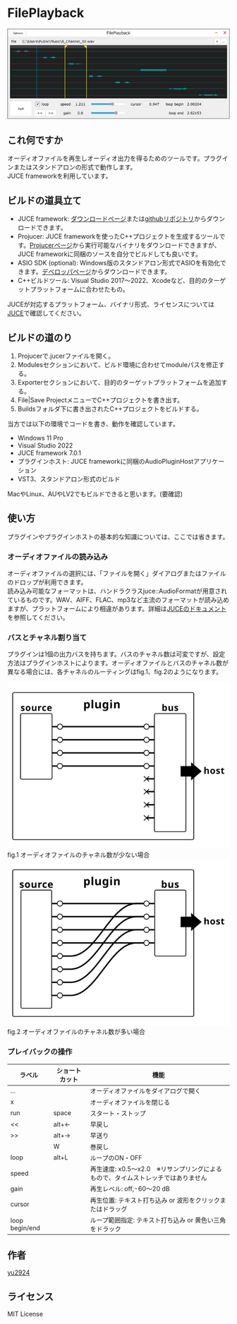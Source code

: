 # FilePlayback
 
 ![スクリーンショット](media/screenshot.png)

## これ何ですか

オーディオファイルを再生しオーディオ出力を得るためのツールです。プラグインまたはスタンドアロンの形式で動作します。  
JUCE frameworkを利用しています。

## ビルドの道具立て

* JUCE framework: [ダウンロードページ](https://juce.com/get-juce/download)または[githubリポジトリ](https://github.com/juce-framework/JUCE)からダウンロードできます。
* Projucer: JUCE frameworkを使ったC++プロジェクトを生成するツールです。[Projucerページ](https://juce.com/discover/projucer)から実行可能なバイナリをダウンロードできますが、JUCE frameworkに同梱のソースを自分でビルドしても良いです。
* ASIO SDK (optional): Windows版のスタンドアロン形式でASIOを有効化できます。[デベロッパページ](https://www.steinberg.net/developers/)からダウンロードできます。
* C++ビルドツール: Visual Studio 2017～2022、Xcodeなど、目的のターゲットプラットフォームに合わせたもの。

JUCEが対応するプラットフォーム、バイナリ形式、ライセンスについては[JUCE](https://juce.com/)で確認してください。

## ビルドの道のり

1. Projucerで.jucerファイルを開く。
2. Modulesセクションにおいて、ビルド環境に合わせてmoduleパスを修正する。
3. Exporterセクションにおいて、目的のターゲットプラットフォームを追加する。
4. File|Save ProjectメニューでC++プロジェクトを書き出す。
5. Buildsフォルダ下に書き出されたC++プロジェクトをビルドする。

当方では以下の環境でコードを書き、動作を確認しています。
* Windows 11 Pro
* Visual Studio 2022
* JUCE framework 7.0.1
* プラグインホスト: JUCE frameworkに同梱のAudioPluginHostアプリケーション
* VST3、スタンドアロン形式のビルド

MacやLinux、AUやLV2でもビルドできると思います。(要確認)

## 使い方

プラグインやプラグインホストの基本的な知識については、ここでは省きます。

### オーディオファイルの読み込み

オーディオファイルの選択には、「ファイルを開く」ダイアログまたはファイルのドロップが利用できます。  
読み込み可能なフォーマットは、ハンドラクラスjuce::AudioFormatが用意されているものです。WAV、AIFF、FLAC、mp3など主流のフォーマットが読み込めますが、プラットフォームにより相違があります。詳細は[JUCEのドキュメント](https://juce.com/learn/documentation)を参照してください。  

### バスとチャネル割り当て

プラグインは1個の出力バスを持ちます。バスのチャネル数は可変ですが、設定方法はプラグインホストによります。オーディオファイルとバスのチャネル数が異なる場合には、各チャネルのルーティングはfig.1、fig.2のようになります。

![オーディオファイルのチャネル数が少ない場合](media/channel-assign-1.svg) fig.1 オーディオファイルのチャネル数が少ない場合  
![オーディオファイルのチャネル数が多い場合](media/channel-assign-2.svg) fig.2 オーディオファイルのチャネル数が多い場合  

### プレイバックの操作

|ラベル|ショートカット|機能|
|--|--|--|
|...|　|オーディオファイルをダイアログで開く|
|x|　|オーディオファイルを閉じる|
|run|space|スタート・ストップ|
|<<|alt+←|早戻し|
|>>|alt+→|早送り|
|　|W|巻戻し|
|loop|alt+L|ループのON・OFF|
|speed| |再生速度: x0.5～x2.0　※リサンプリングによるもので、タイムストレッチではありません|
|gain| |再生レベル: off,-60～20 dB|
|cursor| |再生位置: テキスト打ち込み or 波形をクリックまたはドラッグ|
|loop begin/end| |ループ範囲指定: テキスト打ち込み or 黄色い三角をドラック|

## 作者

[yu2924](https://twitter.com/yu2924)

## ライセンス

MIT License
